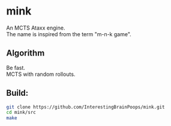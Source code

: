 # mink  
An MCTS Ataxx engine.  
The name is inspired from the term "m-n-k game".  
  
## Algorithm  
Be fast.  
MCTS with random rollouts.  
  
## Build: 
```sh
git clone https://github.com/InterestingBrainPoops/mink.git  
cd mink/src
make
```